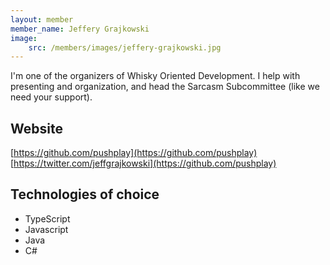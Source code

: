 ```yaml
---
layout: member
member_name: Jeffery Grajkowski
image: 
    src: /members/images/jeffery-grajkowski.jpg
---
```


I'm one of the organizers of Whisky Oriented Development.  I help with presenting and organization, and head the Sarcasm Subcommittee (like we need your support).

## Website

[https://github.com/pushplay](https://github.com/pushplay)
[https://twitter.com/jeffgrajkowski](https://github.com/pushplay)

## Technologies of choice

* TypeScript
* Javascript
* Java
* C#
